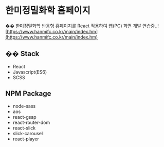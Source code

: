 한미정밀화학 홈페이지
=====================

�� 한미정밀화학 반응형 홈페이지를 React 적용하여 웹(PC) 화면 개발 연습중..!  
[https://www.hanmifc.co.kr/main/index.hm](https://www.hanmifc.co.kr/main/index.hm)

�� Stack
--------

-	React
-	Javascript(ES6)
-	SCSS

NPM Package
-----------

-	node-sass
-	aos
-	react-gsap
-	react-router-dom
-	react-slick
-	slick-carousel
-	react-player
